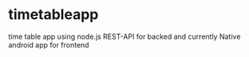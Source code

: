 # timetableapp
time table app using node.js REST-API for backed and currently Native android app for frontend
